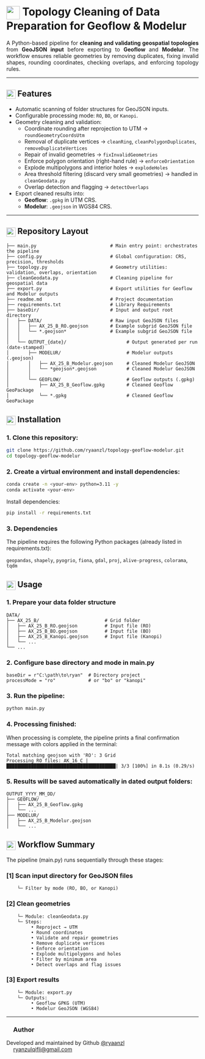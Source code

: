# <img src="https://www.svgrepo.com/show/182472/location-maps-and-location.svg" width="35" style="vertical-align:middle"/> Topology Cleaning of Data Preparation for Geoflow & Modelur

<p align="justify">
A Python-based pipeline for <b>cleaning and validating geospatial topologies</b> 
from <b>GeoJSON input</b> before exporting to <b>Geoflow</b> and <b>Modelur</b>.  
The workflow ensures reliable geometries by removing duplicates, fixing invalid shapes, 
rounding coordinates, checking overlaps, and enforcing topology rules.
</p>

---

## <img src="https://www.svgrepo.com/show/181070/route-gps.svg" width="24" style="vertical-align:middle"/> Features

- Automatic scanning of folder structures for GeoJSON inputs.  
- Configurable processing mode: `RO`, `BO`, or `Kanopi`.  
- Geometry cleaning and validation:
    - Coordinate rounding after reprojection to UTM → `roundGeometryCoordsUtm`
    - Removal of duplicate vertices → `cleanRing`, `cleanPolygonDuplicates`, `removeDuplicateVertices`
    - Repair of invalid geometries → `fixInvalidGeometries`
    - Enforce polygon orientation (right-hand rule) → `enforceOrientation`
    - Explode multipolygons and interior holes → `explodeHoles`
    - Area threshold filtering (discard very small geometries) → handled in `cleanGeodata.py`
    - Overlap detection and flagging → `detectOverlaps`
- Export cleaned results into:
  - **Geoflow**: `.gpkg` in UTM CRS.
  - **Modelur**: `.geojson` in WGS84 CRS.

---

## <img src="https://www.svgrepo.com/show/181175/folder-folder.svg" width="24" style="vertical-align:middle"/> Repository Layout
```
├── main.py                           # Main entry point: orchestrates the pipeline
├── config.py                         # Global configuration: CRS, precision, thresholds
├── topology.py                       # Geometry utilities: validation, overlaps, orientation
├── cleanGeodata.py                   # Cleaning pipeline for geospatial data
├── export.py                         # Export utilities for Geoflow and Modelur outputs
├── readme.md                         # Project documentation
├── requirements.txt                  # Library Requirements 
├── baseDir/                          # Input and output root directory
│   ├── DATA/                         # Raw input GeoJSON files
│   │   ├── AX_25_B_RO.geojson        # Example subgrid GeoJSON file
│   │   └── *.geojson*                # Example subgrid GeoJSON file
│   │
│   └── OUTPUT_{date}/                      # Output generated per run (date-stamped)
│       ├── MODELUR/                        # Modelur outputs (.geojson)
│       │   ├── AX_25_B_Modelur.geojson     # Cleaned Modelur GeoJSON
│       │   └── *geojson*.geojson           # Cleaned Modelur GeoJSON
│       │
│       └── GEOFLOW/                        # Geoflow outputs (.gpkg)
│           ├── AX_25_B_Geoflow.gpkg        # Cleaned Geoflow GeoPackage
│           └── *.gpkg                      # Cleaned Geoflow GeoPackage
```
## <img src="https://www.svgrepo.com/show/182434/levels-controls.svg" width="24" style="vertical-align:middle"/> Installation
### 1. Clone this repository:
```bash
git clone https://github.com/ryaanzl/topology-geoflow-modelur.git
cd topology-geoflow-modelur
```

### 2. Create a virtual environment and install dependencies:
```bash
conda create -n <your-env> python=3.11 -y
conda activate <your-env> 
```

Install dependencies:
```bash
pip install -r requirements.txt
```

### 3. Dependencies

The pipeline requires the following Python packages (already listed in requirements.txt):

`geopandas`, `shapely`, `pyogrio`, `fiona`, `gdal`, `proj`, `alive-progress`, `colorama`, `tqdm`

## <img src="https://www.svgrepo.com/show/180902/location-location.svg" width="24" style="vertical-align:middle"/> Usage

### 1. Prepare your data folder structure

```
DATA/
├── AX_25_B/                        # Grid folder
│   ├── AX_25_B_RO.geojson          # Input file (RO)
│   ├── AX_25_B_BO.geojson          # Input file (BO)
│   ├── AX_25_B_Kanopi.geojson      # Input file (Kanopi)
│   └── ...
└── ...
```

### 2. Configure base directory and mode in main.py
```
baseDir = r"C:\path\to\ryan"  # Directory project
processMode = "ro"            # or "bo" or "kanopi"
```
### 3. Run the pipeline:
````bash
python main.py
````

### 4. Processing finished:
When processing is complete, the pipeline prints a final confirmation message with colors applied in the terminal:
```
Total matching geojson with 'RO': 3 Grid
Processing RO files: AK_16_C |████████████████████████████████████████| 3/3 [100%] in 8.1s (0.29/s)
``` 
### 5. Results will be saved automatically in dated output folders:
````
OUTPUT_YYYY_MM_DD/
├── GEOFLOW/
│   ├── AX_25_B_Geoflow.gpkg
│   └── ...
├── MODELUR/
│   ├── AX_25_B_Modelur.geojson
│   └── ...
````

## <img src="https://www.svgrepo.com/show/180846/briefcase-travel.svg" width="24" style="vertical-align:middle"/> Workflow Summary

The pipeline (main.py) runs sequentially through these stages:

### [1] Scan input directory for GeoJSON files
````
    └─ Filter by mode (RO, BO, or Kanopi)
````
### [2] Clean geometries
````
    └─ Module: cleanGeodata.py
    └─ Steps:
         • Reproject → UTM
         • Round coordinates
         • Validate and repair geometries
         • Remove duplicate vertices
         • Enforce orientation
         • Explode multipolygons and holes
         • Filter by minimum area
         • Detect overlaps and flag issues
````
### [3] Export results
````
    └─ Module: export.py
    └─ Outputs:
         • Geoflow GPKG (UTM)
         • Modelur GeoJSON (WGS84)
````

---

### <img src="https://www.svgrepo.com/show/181069/user-social.svg" width="14" style="vertical-align:middle"/> Author
Developed and maintained by Github [@ryaanzl](https://github.com/ryaanzl)  
<img src="https://www.svgrepo.com/show/180848/attach-tool.svg" width="14" style="vertical-align:middle"/> [ryanzulqifli@gmail.com](mailto:ryanzulqifli@gmail.com)